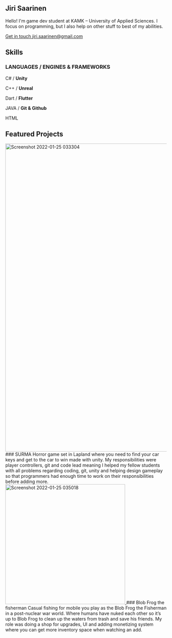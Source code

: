 ## Jiri Saarinen

Hello! I'm game dev student at KAMK – University of Applied Sciences. I focus on programming, but I also help on other stuff to best of my abilities.

<a href="mailto:jiri.saarinen@gmail.com">Get in touch jiri.saarinen@gmail.com</a>

## Skills

### LANGUAGES	/ ENGINES & FRAMEWORKS

C# / **Unity**

C++ / **Unreal**

Dart / **Flutter**

JAVA / **Git & Github**

HTML


## Featured Projects


<a href= "https://zjiri.itch.io/surma">
<img width="960" alt="Screenshot 2022-01-25 033304" src="https://user-images.githubusercontent.com/18169459/150894115-8e3795de-c93d-4a16-a9c9-01cc4d61c2c3.png">
</a>
### SURMA
Horror game set in Lapland where you need to find your car keys and get to the car to win made with unity. My responsibilities were player controllers, git and code lead meaning I helped my fellow students with all problems regarding coding, git, unity and helping design gameplay so that programmers had enough time to work on their responsibilities before adding more. 


<a href= "https://grayscal3.itch.io/blob-frog-the-fisherman">
<img width="374" alt="Screenshot 2022-01-25 035018" src="https://user-images.githubusercontent.com/18169459/150895799-f1f184ab-979f-4616-b0a3-305ab6ee30d7.png">
</a>
### Blob Frog the fisherman
Casual fishing for mobile you play as the Blob Frog the Fisherman in a post-nuclear war world. Where humans have nuked each other so it’s up to Blob Frog to clean up the waters from trash and save his friends. My role was doing a shop for upgrades, UI and adding monetizing system where you can get more inventory space when watching an add.
